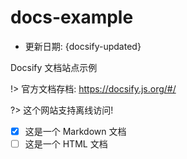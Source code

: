 # docs-example

- 更新日期: {docsify-updated}

Docsify 文档站点示例

!> 官方文档存档: <https://docsify.js.org/#/>

?> 这个网站支持离线访问!

- [x] 这是一个 Markdown 文档
- [ ] 这是一个 HTML 文档